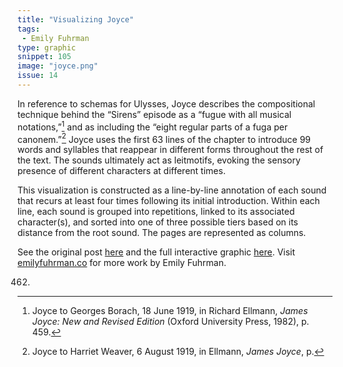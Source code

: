 ```yaml
---
title: "Visualizing Joyce"
tags: 
 - Emily Fuhrman
type: graphic
snippet: 105
image: "joyce.png"
issue: 14
---
```


In reference to schemas for Ulysses, Joyce describes the compositional
technique behind the “Sirens” episode as a “fugue with all musical
notations,”[^1] and as including the “eight regular parts of a fuga per
canonem.”[^2] Joyce uses the first 63 lines of the chapter to introduce 99
words and syllables that reappear in different forms throughout the rest of
the text. The sounds ultimately act as leitmotifs, evoking the sensory
presence of different characters at different times.

This visualization is constructed as a line-by-line annotation of each sound
that recurs at least four times following its initial introduction. Within
each line, each sound is grouped into repetitions, linked to its associated
character(s), and sorted into one of three possible tiers based on its
distance from the root sound. The pages are represented as columns.

See the original post
[here](http://emilyfuhrman.co/projects/joyce-ulysses-sirens-redux.html) and
the full interactive graphic
[here](http://emilyfuhrman.co/interactive/Y2014001/). Visit
[emilyfuhrman.co](http://emilyfuhrman.co) for more work by Emily Fuhrman.

[^1]: Joyce to Georges Borach, 18 June 1919, in Richard Ellmann, *James Joyce:
New and Revised Edition* (Oxford University Press, 1982), p. 459.

[^2]: Joyce to Harriet Weaver, 6 August 1919, in Ellmann, *James Joyce*, p.
462.
